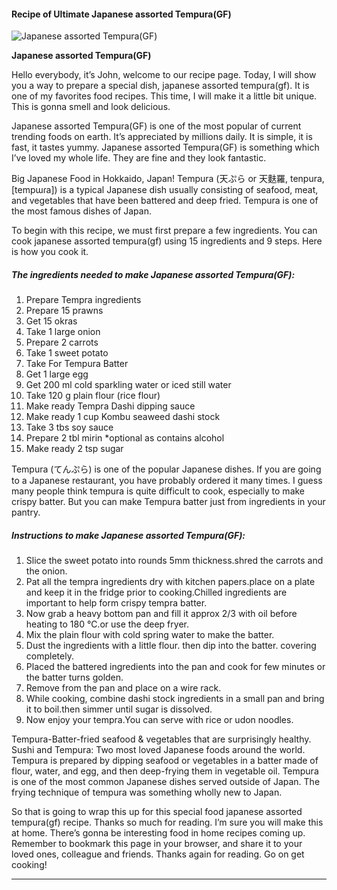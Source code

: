             

#### Recipe of Ultimate Japanese assorted Tempura(GF)

![Japanese assorted Tempura(GF)](https://img-global.cpcdn.com/recipes/9b062bac2e15035f/751x532cq70/japanese-assorted-tempuragf-recipe-main-photo.jpg)

**Japanese assorted Tempura(GF)**

Hello everybody, it’s John, welcome to our recipe page. Today, I will show you a way to prepare a special dish, japanese assorted tempura(gf). It is one of my favorites food recipes. This time, I will make it a little bit unique. This is gonna smell and look delicious.

Japanese assorted Tempura(GF) is one of the most popular of current trending foods on earth. It’s appreciated by millions daily. It is simple, it is fast, it tastes yummy. Japanese assorted Tempura(GF) is something which I’ve loved my whole life. They are fine and they look fantastic.

Big Japanese Food in Hokkaido, Japan! Tempura (天ぷら or 天麩羅, tenpura, \[tempɯɾa\]) is a typical Japanese dish usually consisting of seafood, meat, and vegetables that have been battered and deep fried. Tempura is one of the most famous dishes of Japan.

To begin with this recipe, we must first prepare a few ingredients. You can cook japanese assorted tempura(gf) using 15 ingredients and 9 steps. Here is how you cook it.

##### The ingredients needed to make Japanese assorted Tempura(GF):

1.  Prepare Tempra ingredients
2.  Prepare 15 prawns
3.  Get 15 okras
4.  Take 1 large onion
5.  Prepare 2 carrots
6.  Take 1 sweet potato
7.  Take For Tempura Batter
8.  Get 1 large egg
9.  Get 200 ml cold sparkling water or iced still water
10.  Take 120 g plain flour (rice flour)
11.  Make ready Tempra Dashi dipping sauce
12.  Make ready 1 cup Kombu seaweed dashi stock
13.  Take 3 tbs soy sauce
14.  Prepare 2 tbl mirin \*optional as contains alcohol
15.  Make ready 2 tsp sugar

Tempura (てんぷら) is one of the popular Japanese dishes. If you are going to a Japanese restaurant, you have probably ordered it many times. I guess many people think tempura is quite difficult to cook, especially to make crispy batter. But you can make Tempura batter just from ingredients in your pantry.

##### Instructions to make Japanese assorted Tempura(GF):

1.  Slice the sweet potato into rounds 5mm thickness.shred the carrots and the onion.
2.  Pat all the tempra ingredients dry with kitchen papers.place on a plate and keep it in the fridge prior to cooking.Chilled ingredients are important to help form crispy tempra batter.
3.  Now grab a heavy bottom pan and fill it approx 2/3 with oil before heating to 180 ℃.or use the deep fryer.
4.  Mix the plain flour with cold spring water to make the batter.
5.  Dust the ingredients with a little flour. then dip into the batter. covering completely.
6.  Placed the battered ingredients into the pan and cook for few minutes or the batter turns golden.
7.  Remove from the pan and place on a wire rack.
8.  While cooking, combine dashi stock ingredients in a small pan and bring it to boil.then simmer until sugar is dissolved.
9.  Now enjoy your tempra.You can serve with rice or udon noodles.

Tempura-Batter-fried seafood & vegetables that are surprisingly healthy. Sushi and Tempura: Two most loved Japanese foods around the world. Tempura is prepared by dipping seafood or vegetables in a batter made of flour, water, and egg, and then deep-frying them in vegetable oil. Tempura is one of the most common Japanese dishes served outside of Japan. The frying technique of tempura was something wholly new to Japan.

So that is going to wrap this up for this special food japanese assorted tempura(gf) recipe. Thanks so much for reading. I’m sure you will make this at home. There’s gonna be interesting food in home recipes coming up. Remember to bookmark this page in your browser, and share it to your loved ones, colleague and friends. Thanks again for reading. Go on get cooking!

* * *